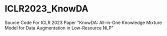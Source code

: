 # ICLR2023_KnowDA
Source Code For ICLR 2023 Paper "KnowDA: All-in-One Knowledge Mixture Model for Data Augmentation in Low-Resource NLP"
